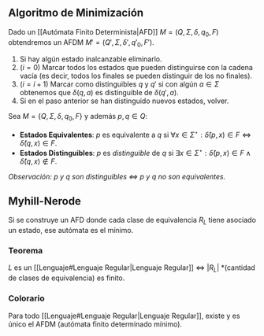 ## Algoritmo de Minimización
Dado un [[Autómata Finito Determinista|AFD]] $M=(Q, \Sigma, \delta, q_0, F)$ obtendremos un AFDM $M'=(Q', \Sigma, \delta', q'_0, F')$.

1. Si hay algún estado inalcanzable eliminarlo.
2. $(i=0)$ Marcar todos los estados que pueden distinguirse con la cadena vacía (es decir, todos los finales se pueden distinguir de los no finales).
3. $(i=i+1)$ Marcar como distinguibles $q$ y $q'$ si con algún $a \in \Sigma$ obtenemos que $\delta(q,a)$ es distinguible de $\delta(q',a)$.
4. Si en el paso anterior se han distinguido nuevos estados, volver.

Sea $M=\{Q, \Sigma, \delta, q_0, F\}$ y además  $p, q \in Q$:
- **Estados Equivalentes**: $p$ es equivalente a $q$ si $\forall x \in \Sigma^\star: \hat{\delta}(p, x) \in F \iff \hat{\delta}(q,x) \in F$.
- **Estados Distinguibles**: $p$ es *distinguible* de $q$ si $\exists x \in \Sigma^\star: \hat{\delta}(p, x) \in F \land \hat{\delta}(q,x) \notin F$.

*Observación: $p$ y $q$ son distinguibles $\iff$ $p$ y $q$ no son equivalentes.*

## Myhill-Nerode
Si se construye un AFD donde cada clase de equivalencia $R_L$ tiene asociado un estado, ese autómata es el mínimo.

### Teorema
$L$ es un [[Lenguaje#Lenguaje Regular|Lenguaje Regular]] $\iff$ $|R_L|$ *(cantidad de clases de equivalencia) es finito.

### Colorario
Para todo [[Lenguaje#Lenguaje Regular|Lenguaje Regular]], existe y es único el AFDM (autómata finito determinado mínimo).